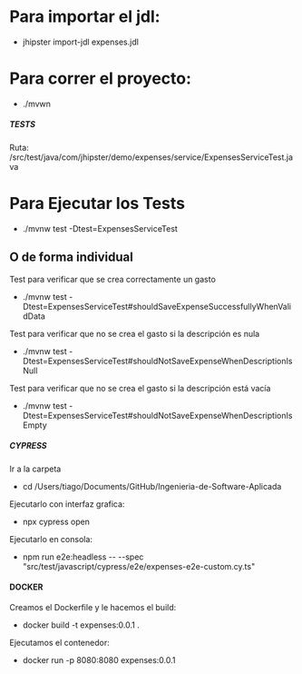 # Para importar el jdl:

- jhipster import-jdl expenses.jdl

# Para correr el proyecto:

- ./mvwn

##### TESTS

Ruta: /src/test/java/com/jhipster/demo/expenses/service/ExpensesServiceTest.java

# Para Ejecutar los Tests

- ./mvnw test -Dtest=ExpensesServiceTest

## O de forma individual

Test para verificar que se crea correctamente un gasto

- ./mvnw test -Dtest=ExpensesServiceTest#shouldSaveExpenseSuccessfullyWhenValidData

Test para verificar que no se crea el gasto si la descripción es nula

- ./mvnw test -Dtest=ExpensesServiceTest#shouldNotSaveExpenseWhenDescriptionIsNull

Test para verificar que no se crea el gasto si la descripción está vacía

- ./mvnw test -Dtest=ExpensesServiceTest#shouldNotSaveExpenseWhenDescriptionIsEmpty

##### CYPRESS

Ir a la carpeta

- cd /Users/tiago/Documents/GitHub/Ingenieria-de-Software-Aplicada

Ejecutarlo con interfaz grafica:

- npx cypress open

Ejecutarlo en consola:

- npm run e2e:headless -- --spec "src/test/javascript/cypress/e2e/expenses-e2e-custom.cy.ts"

#### DOCKER

Creamos el Dockerfile y le hacemos el build:

- docker build -t expenses:0.0.1 .

Ejecutamos el contenedor:

- docker run -p 8080:8080 expenses:0.0.1
